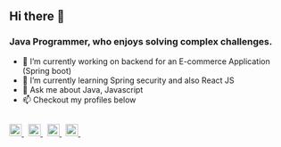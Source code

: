## Hi there 👋

### Java Programmer, who enjoys solving complex challenges.


- 🔭 I’m currently working on backend for an E-commerce Application (Spring boot)
- 🌱 I’m currently learning Spring security and also React JS 
- 💬 Ask me about Java, Javascript
- 📫 Checkout my profiles below

##


<a href="https://leetcode.com/pritam17">
  <img alt="Leetcode Profile" width="22px" src="https://cdn.jsdelivr.net/npm/simple-icons@v3/icons/leetcode.svg" />
</a> &nbsp;
<a href="mailto:pritamshejul17@gmail.com">
  <img alt="Mail to" width="22px"  src="https://cdn.jsdelivr.net/npm/simple-icons@v3/icons/gmail.svg" />
</a> &nbsp;
<a href="https://linkedin.com/in/pritam-shejul">
  <img alt="Pritam on LinkedIn" width="22px" src="https://cdn.jsdelivr.net/npm/simple-icons@v3/icons/linkedin.svg" />
</a> &nbsp;
<a href="https://pritamshejul17.github.io">
  <img alt="Pritam Portfolio" width="22px" src="https://cdn.jsdelivr.net/npm/simple-icons@v3/icons/codeforces.svg" />
</a> &nbsp;
<br/>
